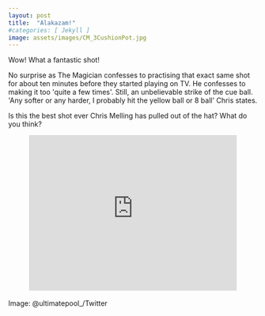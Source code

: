 ```yaml
---
layout: post
title:  "Alakazam!"
#categories: [ Jekyll ]
image: assets/images/CM_3CushionPot.jpg
---
```


Wow!  What a fantastic shot!
<p>  
No surprise as The Magician confesses to practising that exact same shot for about ten minutes before they started playing on TV.  He confesses to making it too 'quite a few times'.
Still, an unbelievable strike of the cue ball.  'Any softer or any harder, I probably hit the yellow ball or 8 ball' Chris states.</p>

<p>Is this the best shot ever Chris Melling has pulled out of the hat? What do you think? </p>

<div style="text-align:center;">
		<iframe width="420" height="315" src="https://www.youtube.com/embed/-uqsP4zyOwI" frameborder="0" allowfullscreen></iframe>
</div><br>
Image: @ultimatepool_/Twitter
